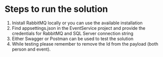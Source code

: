 # Steps to run the solution
1. Inistall RabbitMQ locally or you can use the available installation
2. Find appsettings.json in the EventService project and provide the credentials for RabbitMQ and SQL Server connection string
3. Either Swagger or Postman can be used to test the solution
4. While testing please remember to remove the Id from the payload (both person and event).
